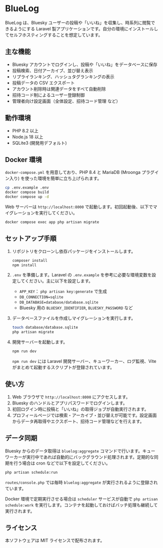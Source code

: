 # BlueLog

BlueLog は、Bluesky ユーザーの投稿や「いいね」を収集し、時系列に閲覧できるようにする Laravel 製アプリケーションです。自分の環境にインストールしてセルフホスティングすることを想定しています。

## 主な機能

- Bluesky アカウントでログインし、投稿や「いいね」をデータベースに保存
- 投稿検索、日付アーカイブ、並び替え表示
- リプライランキング、ハッシュタグランキングの表示
- 投稿データの CSV エクスポート
- アカウント削除時は関連データをすべて自動削除
- 招待コード制によるユーザー登録制御
- 管理者向け設定画面（全体設定、招待コード管理 など）

## 動作環境

- PHP 8.2 以上
- Node.js 18 以上
- SQLite3 (開発用デフォルト)

## Docker 環境

`docker-compose.yml` を用意しており、PHP 8.4 と MariaDB (Mroonga プラグイン入り) を使った環境を簡単に立ち上げられます。

```bash
cp .env.example .env
docker compose build
docker compose up -d
```

Web サーバーは `http://localhost:8000` で起動します。初回起動後、以下でマイグレーションを実行してください。

```bash
docker compose exec app php artisan migrate
```

## セットアップ手順

1. リポジトリをクローンし依存パッケージをインストールします。

   ```bash
   composer install
   npm install
   ```

2. `.env` を準備します。Laravel の `.env.example` を参考に必要な環境変数を設定してください。主に以下を設定します。

   - `APP_KEY`： `php artisan key:generate` で生成
   - `DB_CONNECTION=sqlite`
   - `DB_DATABASE=database/database.sqlite`
   - Bluesky 用の `BLUESKY_IDENTIFIER`, `BLUESKY_PASSWORD` など

3. データベースファイルを作成しマイグレーションを実行します。

   ```bash
   touch database/database.sqlite
   php artisan migrate
   ```

4. 開発サーバーを起動します。

   ```bash
   npm run dev
   ```

   `npm run dev` には Laravel 開発サーバー、キューワーカー、ログ監視、Vite がまとめて起動するスクリプトが登録されています。

## 使い方

1. Web ブラウザで `http://localhost:8000` にアクセスします。
2. Bluesky のハンドルとアプリパスワードでログインします。
3. 初回ログイン時に投稿と「いいね」の取得ジョブが自動実行されます。
4. プロフィールページでは検索・アーカイブ・並び替えが可能です。設定画面からデータ再取得やエクスポート、招待コード管理などを行えます。

## データ同期

Bluesky からのデータ取得は `bluelog:aggregate` コマンドで行います。キューワーカーが実行中であれば自動的にバックグラウンド処理されます。定期的な同期を行う場合は cron などで以下を設定してください。

```bash
php artisan schedule:run
```

`routes/console.php` では毎時 `bluelog:aggregate` が実行されるように登録されています。

Docker 環境で定期実行させる場合は `scheduler` サービスが自動で `php artisan schedule:work` を実行します。コンテナを起動しておけばバッチ処理も継続して実行されます。

## ライセンス

本ソフトウェアは MIT ライセンスで配布されます。
